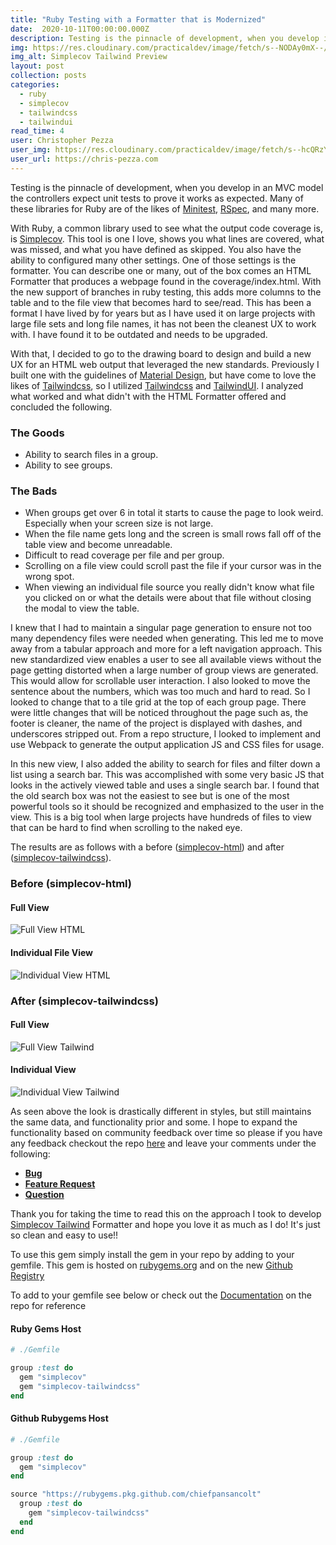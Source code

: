 ```yaml
---
title: "Ruby Testing with a Formatter that is Modernized"
date:  2020-10-11T00:00:00.000Z
description: Testing is the pinnacle of development, when you develop in a MVC model the controllers expect unit tests to prove it works as expected. Many of these libraries for Ruby are of the likes of Minitest, RSpec and many more.
img: https://res.cloudinary.com/practicaldev/image/fetch/s--NODAy0mX--/c_imagga_scale,f_auto,fl_progressive,h_420,q_auto,w_1000/https://dev-to-uploads.s3.amazonaws.com/i/kna6c1oduqy1ejd097vw.png
img_alt: Simplecov Tailwind Preview
layout: post
collection: posts
categories:
  - ruby
  - simplecov
  - tailwindcss
  - tailwindui
read_time: 4
user: Christopher Pezza
user_img: https://res.cloudinary.com/practicaldev/image/fetch/s--hcQRzY46--/c_fill,f_auto,fl_progressive,h_90,q_auto,w_90/https://dev-to-uploads.s3.amazonaws.com/uploads/user/profile_image/198458/c25b23cb-d6e9-49b3-84a0-904a2545f044.jpeg
user_url: https://chris-pezza.com
---
```


Testing is the pinnacle of development, when you develop in an MVC model the controllers expect unit tests to prove it works as expected. Many of these libraries for Ruby are of the likes of [Minitest](https://github.com/seattlerb/minitest), [RSpec](https://github.com/rspec/rspec), and many more.

With Ruby, a common library used to see what the output code coverage is, is [Simplecov](https://github.com/colszowka/simplecov). This tool is one I love, shows you what lines are covered, what was missed, and what you have defined as skipped. You also have the ability to configured many other settings. One of those settings is the formatter. You can describe one or many, out of the box comes an HTML Formatter that produces a webpage found in the coverage/index.html. With the new support of branches in ruby testing, this adds more columns to the table and to the file view that becomes hard to see/read. This has been a format I have lived by for years but as I have used it on large projects with large file sets and long file names, it has not been the cleanest UX to work with. I have found it to be outdated and needs to be upgraded.

With that, I decided to go to the drawing board to design and build a new UX for an HTML web output that leveraged the new standards. Previously I built one with the guidelines of [Material Design](https://material.io/), but have come to love the likes of [Tailwindcss](https://tailwindcss.com/), so I utilized [Tailwindcss](https://tailwindcss.com/) and [TailwindUI](https://tailwindui.com/). I analyzed what worked and what didn't with the HTML Formatter offered and concluded the following.

### The Goods
- Ability to search files in a group.
- Ability to see groups.

### The Bads
- When groups get over 6 in total it starts to cause the page to look weird. Especially when your screen size is not large.
- When the file name gets long and the screen is small rows fall off of the table view and become unreadable.
- Difficult to read coverage per file and per group.
- Scrolling on a file view could scroll past the file if your cursor was in the wrong spot.
- When viewing an individual file source you really didn't know what file you clicked on or what the details were about that file without closing the modal to view the table.

I knew that I had to maintain a singular page generation to ensure not too many dependency files were needed when generating. This led me to move away from a tabular approach and more for a left navigation approach. This new standardized view enables a user to see all available views without the page getting distorted when a large number of group views are generated. This would allow for scrollable user interaction. I also looked to move the sentence about the numbers, which was too much and hard to read. So I looked to change that to a tile grid at the top of each group page. There were little changes that will be noticed throughout the page such as, the footer is cleaner, the name of the project is displayed with dashes, and underscores stripped out. From a repo structure, I looked to implement and use Webpack to generate the output application JS and CSS files for usage.

In this new view, I also added the ability to search for files and filter down a list using a search bar. This was accomplished with some very basic JS that looks in the actively viewed table and uses a single search bar. I found that the old search box was not the easiest to see but is one of the most powerful tools so it should be recognized and emphasized to the user in the view. This is a big tool when large projects have hundreds of files to view that can be hard to find when scrolling to the naked eye.

The results are as follows with a before ([simplecov-html](https://github.com/colszowka/simplecov-html)) and after ([simplecov-tailwindcss](https://github.com/chiefpansancolt/simplecov-taiwindcss)).

### Before (simplecov-html)

#### Full View

![Full View HTML](https://thepracticaldev.s3.amazonaws.com/i/0vj2dzy2k6khtmtpfb26.png)

#### Individual File View

![Individual View HTML](https://thepracticaldev.s3.amazonaws.com/i/qjxsb759t8tmlf5yb9x1.png)

### After (simplecov-tailwindcss)

#### Full View

![Full View Tailwind](https://dev-to-uploads.s3.amazonaws.com/i/yxz3d70s4s469vpjyvfy.png)

#### Individual View

![Individual View Tailwind](https://dev-to-uploads.s3.amazonaws.com/i/zzjw6qgyacbo4zercol1.png)

As seen above the look is drastically different in styles, but still maintains the same data, and functionality prior and some. I hope to expand the functionality based on community feedback over time so please if you have any feedback checkout the repo [here](https://github.com/chiefpansancolt/simplecov-tailwindcss) and leave your comments under the following:

- [**Bug**](https://github.com/chiefpansancolt/simplecov-tailwindcss/issues/new?assignees=chiefpansancolt&labels=bug%2C+new&template=bug_report.md&title=)
- [**Feature Request**](https://github.com/chiefpansancolt/simplecov-tailwindcss/issues/new?assignees=chiefpansancolt&labels=enhancement%2C+new&template=feature-request.md&title=Feature+Request)
- [**Question**](https://github.com/chiefpansancolt/simplecov-tailwindcss/issues/new?assignees=&labels=new%2C+question&template=question.md&title=Question)

Thank you for taking the time to read this on the approach I took to develop [Simplecov Tailwind](https://github.com/chiefpansancolt/simplecov-tailwindcss) Formatter and hope you love it as much as I do! It's just so clean and easy to use!!

To use this gem simply install the gem in your repo by adding to your gemfile. This gem is hosted on [rubygems.org](https://rubygems.org/gems/simplecov-tailwindcss) and on the new [Github Registry](https://github.com/chiefpansancolt/simplecov-tailwindcss/packages)

To add to your gemfile see below or check out the [Documentation](https://chiefpansancolt.live/docs/simplecov_tailwindcss) on the repo for reference

#### Ruby Gems Host

```ruby
# ./Gemfile

group :test do
  gem "simplecov"
  gem "simplecov-tailwindcss"
end
```

#### Github Rubygems Host

```ruby
# ./Gemfile

group :test do
  gem "simplecov"
end

source "https://rubygems.pkg.github.com/chiefpansancolt" 
  group :test do
    gem "simplecov-tailwindcss"
  end
end
```